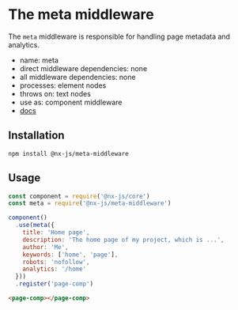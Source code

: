 # The meta middleware

The `meta` middleware is responsible for handling page metadata and analytics.

- name: meta
- direct middleware dependencies: none
- all middleware dependencies: none
- processes: element nodes
- throws on: text nodes
- use as: component middleware
- [docs](http://nx-framework.com/docs/middlewares/meta)

## Installation

`npm install @nx-js/meta-middleware`

## Usage

```js
const component = require('@nx-js/core')
const meta = require('@nx-js/meta-middleware')

component()
  .use(meta({
    title: 'Home page',
    description: 'The home page of my project, which is ...',
    author: 'Me',
    keywords: ['home', 'page'],
    robots: 'nofollow',
    analytics: '/home'
  }))
  .register('page-comp')
```

```html
<page-comp></page-comp>
```
